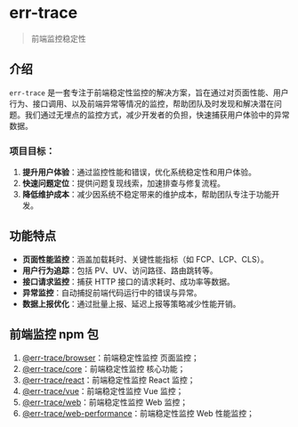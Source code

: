 # err-trace
> 前端监控稳定性

## 介绍

`err-trace` 是一套专注于前端稳定性监控的解决方案，旨在通过对页面性能、用户行为、接口调用、以及前端异常等情况的监控，帮助团队及时发现和解决潜在问题。我们通过无埋点的监控方式，减少开发者的负担，快速捕获用户体验中的异常数据。

### 项目目标：
1. **提升用户体验**：通过监控性能和错误，优化系统稳定性和用户体验。
2. **快速问题定位**：提供问题复现线索，加速排查与修复流程。
3. **降低维护成本**：减少因系统不稳定带来的维护成本，帮助团队专注于功能开发。

## 功能特点

- **页面性能监控**：涵盖加载耗时、关键性能指标（如 FCP、LCP、CLS）。
- **用户行为追踪**：包括 PV、UV、访问路径、路由跳转等。
- **接口请求监控**：捕获 HTTP 接口的请求耗时、成功率等数据。
- **异常监控**：自动捕捉前端代码运行中的错误与异常。
- **数据上报优化**：通过批量上报、延迟上报等策略减少性能开销。

## 前端监控 npm 包
   1. [@err-trace/browser](https://www.npmjs.com/package/@err-trace/browser)：前端稳定性监控 页面监控；
   2. [@err-trace/core](https://www.npmjs.com/package/@err-trace/core)：前端稳定性监控 核心功能；
   3. [@err-trace/react](https://www.npmjs.com/package/@err-trace/react)：前端稳定性监控 React 监控；
   4. [@err-trace/vue](https://www.npmjs.com/package/@err-trace/vue)：前端稳定性监控 Vue 监控；
   5. [@err-trace/web](https://www.npmjs.com/package/@err-trace/web)：前端稳定性监控 Web 监控；
   6. [@err-trace/web-performance](https://www.npmjs.com/package/@err-trace/web-performance)：前端稳定性监控 Web 性能监控；